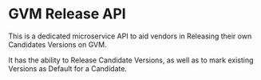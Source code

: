 # GVM Release API

This is a dedicated microservice API to aid vendors in Releasing their own Candidates Versions on GVM.

It has the ability to Release Candidate Versions, as well as to mark existing Versions as Default for a Candidate.